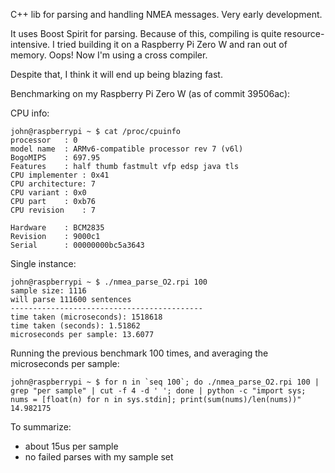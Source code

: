 C++ lib for parsing and handling NMEA messages. Very early development.

It uses Boost Spirit for parsing. Because of this, compiling is quite resource-intensive.
I tried building it on a Raspberry Pi Zero W and ran out of memory. Oops! Now I'm using a cross compiler.

Despite that, I think it will end up being blazing fast.

Benchmarking on my Raspberry Pi Zero W (as of commit 39506ac):

CPU info:

```
john@raspberrypi ~ $ cat /proc/cpuinfo
processor	: 0
model name	: ARMv6-compatible processor rev 7 (v6l)
BogoMIPS	: 697.95
Features	: half thumb fastmult vfp edsp java tls 
CPU implementer	: 0x41
CPU architecture: 7
CPU variant	: 0x0
CPU part	: 0xb76
CPU revision	: 7

Hardware	: BCM2835
Revision	: 9000c1
Serial		: 00000000bc5a3643
```

Single instance:

```
john@raspberrypi ~ $ ./nmea_parse_O2.rpi 100
sample size: 1116
will parse 111600 sentences
-------------------------------------------
time taken (microseconds): 1518618
time taken (seconds): 1.51862
microseconds per sample: 13.6077
```

Running the previous benchmark 100 times, and averaging the microseconds per sample:

```
john@raspberrypi ~ $ for n in `seq 100`; do ./nmea_parse_O2.rpi 100 | grep "per sample" | cut -f 4 -d ' '; done | python -c "import sys; nums = [float(n) for n in sys.stdin]; print(sum(nums)/len(nums))"
14.982175
```

To summarize:
- about 15us per sample
- no failed parses with my sample set
